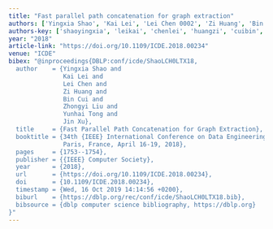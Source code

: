 ```yaml
---
title: "Fast parallel path concatenation for graph extraction"
authors: ['Yingxia Shao', 'Kai Lei', 'Lei Chen 0002', 'Zi Huang', 'Bin Cui 0001', 'Zhongyi Liu', 'Yunhai Tong', 'Jin Xu']
authors-key: ['shaoyingxia', 'leikai', 'chenlei', 'huangzi', 'cuibin', 'liuzhongyi', 'tongyunhai', 'xujin']
year: "2018"
article-link: "https://doi.org/10.1109/ICDE.2018.00234"
venue: "ICDE"
bibex: "@inproceedings{DBLP:conf/icde/ShaoLCH0LTX18,
  author    = {Yingxia Shao and
               Kai Lei and
               Lei Chen and
               Zi Huang and
               Bin Cui and
               Zhongyi Liu and
               Yunhai Tong and
               Jin Xu},
  title     = {Fast Parallel Path Concatenation for Graph Extraction},
  booktitle = {34th {IEEE} International Conference on Data Engineering, {ICDE} 2018,
               Paris, France, April 16-19, 2018},
  pages     = {1753--1754},
  publisher = {{IEEE} Computer Society},
  year      = {2018},
  url       = {https://doi.org/10.1109/ICDE.2018.00234},
  doi       = {10.1109/ICDE.2018.00234},
  timestamp = {Wed, 16 Oct 2019 14:14:56 +0200},
  biburl    = {https://dblp.org/rec/conf/icde/ShaoLCH0LTX18.bib},
  bibsource = {dblp computer science bibliography, https://dblp.org}
}"
---
```

